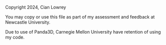 Copyright 2024, Cian Lowrey

You may copy or use this file as part of my assessment and feedback at
Newcastle University.

Due to use of Panda3D, Carnegie Mellon University have retention of using my code.
